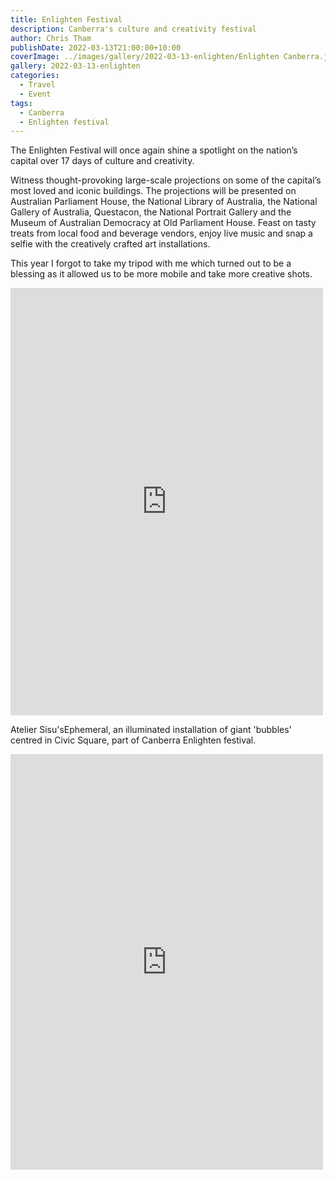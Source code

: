 ```yaml
---
title: Enlighten Festival
description: Canberra's culture and creativity festival
author: Chris Tham
publishDate: 2022-03-13T21:00:00+10:00
coverImage: ../images/gallery/2022-03-13-enlighten/Enlighten Canberra.jpeg
gallery: 2022-03-13-enlighten
categories:
  - Travel
  - Event
tags:
  - Canberra
  - Enlighten festival
---
```


The Enlighten Festival will once again shine a spotlight on the nation’s capital over 17 days of culture and creativity.

Witness thought-provoking large-scale projections on some of the capital’s most loved and iconic buildings. The projections will be presented on Australian Parliament House, the National Library of Australia, the National Gallery of Australia, Questacon, the National Portrait Gallery and the Museum of Australian Democracy at Old Parliament House. Feast on tasty treats from local food and beverage vendors, enjoy live music and snap a selfie with the creatively crafted art installations.

This year I forgot to take my tripod with me which turned out to be a blessing as it allowed us to be more mobile and take more creative shots.

<iframe src="https://www.facebook.com/plugins/post.php?href=https%3A%2F%2Fwww.facebook.com%2Fchris1.tham%2Fposts%2Fpfbid0sjg9w6zqvTABXKXGY57d2eEz2A1JDnZXmLkRdkCBHskTFvkMRCGKLtLnWyVHmhYzl&show_text=true&width=500" width="500" height="684" style="border:none;overflow:hidden" scrolling="no" frameborder="0" allowfullscreen="true" allow="autoplay; clipboard-write; encrypted-media; picture-in-picture; web-share"></iframe>

Atelier Sisu'sEphemeral, an illuminated installation of giant 'bubbles' centred in Civic Square, part of Canberra Enlighten festival.

<iframe src="https://www.facebook.com/plugins/post.php?href=https%3A%2F%2Fwww.facebook.com%2Fchris1.tham%2Fposts%2Fpfbid0ocwd859WW9reXQjPCweUcoVH6ho1rtnx23ci7ogkqGep22ouEQL8HgAfjmdYjCbnl&show_text=true&width=500" width="500" height="665" style="border:none;overflow:hidden" scrolling="no" frameborder="0" allowfullscreen="true" allow="autoplay; clipboard-write; encrypted-media; picture-in-picture; web-share"></iframe>
